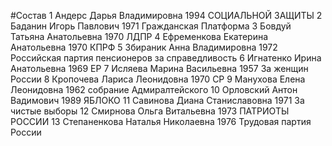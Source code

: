 #Состав
1 Андерс Дарья Владимировна 1994 СОЦИАЛЬНОЙ ЗАЩИТЫ
2 Баданин Игорь Павлович 1971 Гражданская Платформа
3 Бовдуй Татьяна Анатольевна 1970 ЛДПР
4 Ефременкова Екатерина Анатольевна 1970 КПРФ
5 Збираник Анна Владимировна 1972 Российская партия пенсионеров за справедливость
6 Игнатенко Ирина Анатольевна 1969 ЕР
7 Исляева Марина Васильевна 1957 За женщин России
8 Кропочева Лариса Леонидовна 1970 СР
9 Манухова Елена Леонидовна 1962 собрание Адмиралтейского
10 Орловский Антон Вадимович 1989 ЯБЛОКО
11 Савинова Диана Станиславовна 1971 За чистые выборы
12 Смирнова Ольга Витальевна 1973 ПАТРИОТЫ РОССИИ
13 Степаненкова Наталья Николаевна 1976 Трудовая партия России
